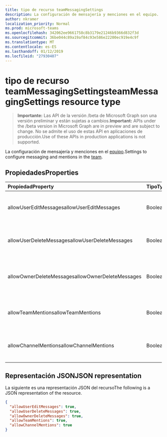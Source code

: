```yaml
---
title: tipo de recurso teamMessagingSettings
description: La configuración de mensajería y menciones en el equipo.
author: nkramer
localization_priority: Normal
ms.prod: microsoft-teams
ms.openlocfilehash: 342062ee9661758c8b3179e21246b9366d832f3d
ms.sourcegitcommit: 36be044c89a19af84c93e586e22200ec919e4c9f
ms.translationtype: MT
ms.contentlocale: es-ES
ms.lasthandoff: 01/12/2019
ms.locfileid: "27930407"
---
```

# <a name="teammessagingsettings-resource-type"></a><span data-ttu-id="7d300-103">tipo de recurso teamMessagingSettings</span><span class="sxs-lookup"><span data-stu-id="7d300-103">teamMessagingSettings resource type</span></span>

> <span data-ttu-id="7d300-104">**Importante:** Las API de la versión /beta de Microsoft Graph son una versión preliminar y están sujetas a cambios.</span><span class="sxs-lookup"><span data-stu-id="7d300-104">**Important:** APIs under the /beta version in Microsoft Graph are in preview and are subject to change.</span></span> <span data-ttu-id="7d300-105">No se admite el uso de estas API en aplicaciones de producción.</span><span class="sxs-lookup"><span data-stu-id="7d300-105">Use of these APIs in production applications is not supported.</span></span>

<span data-ttu-id="7d300-106">La configuración de mensajería y menciones en el [equipo](team.md).</span><span class="sxs-lookup"><span data-stu-id="7d300-106">Settings to configure messaging and mentions in the [team](team.md).</span></span>

## <a name="properties"></a><span data-ttu-id="7d300-107">Propiedades</span><span class="sxs-lookup"><span data-stu-id="7d300-107">Properties</span></span>
| <span data-ttu-id="7d300-108">Propiedad</span><span class="sxs-lookup"><span data-stu-id="7d300-108">Property</span></span>     | <span data-ttu-id="7d300-109">Tipo</span><span class="sxs-lookup"><span data-stu-id="7d300-109">Type</span></span>   |<span data-ttu-id="7d300-110">Descripción</span><span class="sxs-lookup"><span data-stu-id="7d300-110">Description</span></span>|
|:---------------|:--------|:----------|
|<span data-ttu-id="7d300-111">allowUserEditMessages</span><span class="sxs-lookup"><span data-stu-id="7d300-111">allowUserEditMessages</span></span>|<span data-ttu-id="7d300-112">Booleano</span><span class="sxs-lookup"><span data-stu-id="7d300-112">Boolean</span></span>|<span data-ttu-id="7d300-113">Si se establece en true, los usuarios puede editar sus mensajes.</span><span class="sxs-lookup"><span data-stu-id="7d300-113">If set to true, users can edit their messages.</span></span>|
|<span data-ttu-id="7d300-114">allowUserDeleteMessages</span><span class="sxs-lookup"><span data-stu-id="7d300-114">allowUserDeleteMessages</span></span>|<span data-ttu-id="7d300-115">Booleano</span><span class="sxs-lookup"><span data-stu-id="7d300-115">Boolean</span></span>|<span data-ttu-id="7d300-116">Si se establece en true, los usuarios puede eliminar sus mensajes.</span><span class="sxs-lookup"><span data-stu-id="7d300-116">If set to true, users can delete their messages.</span></span>|
|<span data-ttu-id="7d300-117">allowOwnerDeleteMessages</span><span class="sxs-lookup"><span data-stu-id="7d300-117">allowOwnerDeleteMessages</span></span>|<span data-ttu-id="7d300-118">Booleano</span><span class="sxs-lookup"><span data-stu-id="7d300-118">Boolean</span></span>|<span data-ttu-id="7d300-119">Si se establece en true, propietarios puede eliminar cualquier mensaje.</span><span class="sxs-lookup"><span data-stu-id="7d300-119">If set to true, owners can delete any message.</span></span>|
|<span data-ttu-id="7d300-120">allowTeamMentions</span><span class="sxs-lookup"><span data-stu-id="7d300-120">allowTeamMentions</span></span>|<span data-ttu-id="7d300-121">Booleano</span><span class="sxs-lookup"><span data-stu-id="7d300-121">Boolean</span></span>|<span data-ttu-id="7d300-122">Si establece en true, se permiten menciones de @team.</span><span class="sxs-lookup"><span data-stu-id="7d300-122">If set to true, @team mentions are allowed.</span></span>|
|<span data-ttu-id="7d300-123">allowChannelMentions</span><span class="sxs-lookup"><span data-stu-id="7d300-123">allowChannelMentions</span></span>|<span data-ttu-id="7d300-124">Booleano</span><span class="sxs-lookup"><span data-stu-id="7d300-124">Boolean</span></span>|<span data-ttu-id="7d300-125">Si establece en true, se permiten menciones de @channel.</span><span class="sxs-lookup"><span data-stu-id="7d300-125">If set to true, @channel mentions are allowed.</span></span>|

## <a name="json-representation"></a><span data-ttu-id="7d300-126">Representación JSON</span><span class="sxs-lookup"><span data-stu-id="7d300-126">JSON representation</span></span>

<span data-ttu-id="7d300-127">La siguiente es una representación JSON del recurso</span><span class="sxs-lookup"><span data-stu-id="7d300-127">The following is a JSON representation of the resource.</span></span>

<!-- {
  "blockType": "resource",
  "@odata.type": "microsoft.graph.teamMessagingSettings"
}-->

```json
{
  "allowUserEditMessages": true,
  "allowUserDeleteMessages": true,
  "allowOwnerDeleteMessages": true,
  "allowTeamMentions": true,
  "allowChannelMentions": true    
}
```

<!-- uuid: 8fcb5dbc-d5aa-4681-8e31-b001d5168d79
2015-10-25 14:57:30 UTC -->
<!-- {
  "type": "#page.annotation",
  "description": "team's messagingSettings resource",
  "keywords": "",
  "section": "documentation",
  "tocPath": ""
}-->
